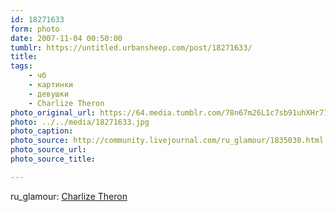 ```yaml
---
id: 18271633
form: photo
date: 2007-11-04 00:50:00
tumblr: https://untitled.urbansheep.com/post/18271633/
title:
tags:
    - чб
    - картинки
    - девушки
    - Charlize Theron
photo_original_url: https://64.media.tumblr.com/78n67m26L1c7sb91uhXHr71h_500.jpg
photo: ../../media/18271633.jpg
photo_caption:
photo_source: http://community.livejournal.com/ru_glamour/1835030.html
photo_source_url:
photo_source_title:

---
```


<p>ru_glamour: <a href="http://community.livejournal.com/ru_glamour/1835030.html">Charlize Theron</a></p>
